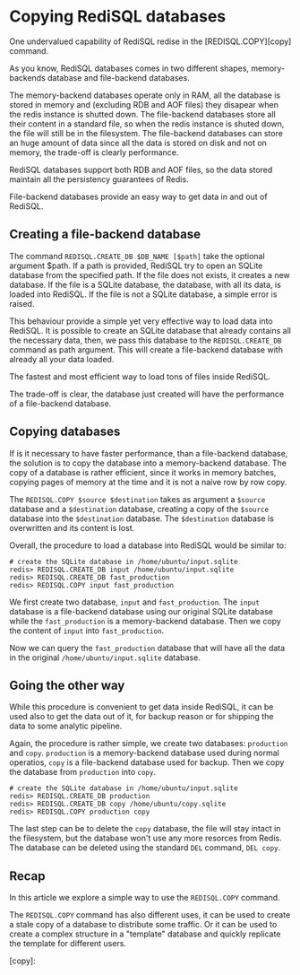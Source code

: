# Copying RediSQL databases

One undervalued capability of RediSQL redise in the [REDISQL.COPY][copy] command.

As you know, RediSQL databases comes in two different shapes, memory-backends database and file-backend databases.

The memory-backend databases operate only in RAM, all the database is stored in memory and (excluding RDB and AOF files) they disapear when the redis instance is shutted down.
The file-backend databases store all their content in a standard file, so when the redis instance is shuted down, the file will still be in the filesystem.
The file-backend databases can store an huge amount of data since all the data is stored on disk and not on memory, the trade-off is clearly performance.

RediSQL databases support both RDB and AOF files, so the data stored maintain all the persistency guarantees of Redis.

File-backend databases provide an easy way to get data in and out of RediSQL.

## Creating a file-backend database

The command `REDISQL.CREATE_DB $DB_NAME [$path]` take the optional argument $path.
If a path is provided, RediSQL try to open an SQLite database from the specified path.
If the file does not exists, it creates a new database.
If the file is a SQLite database, the database, with all its data, is loaded into RediSQL.
If the file is not a SQLite database, a simple error is raised.

This behaviour provide a simple yet very effective way to load data into RediSQL. It is possible to create an SQLite database that already contains all the necessary data, then, we pass this database to the `REDISQL.CREATE_DB` command as path argument. This will create a file-backend database with already all your data loaded.

The fastest and most efficient way to load tons of files inside RediSQL.

The trade-off is clear, the database just created will have the performance of a file-backend database.

## Copying databases

If is it necessary to have faster performance, than a file-backend database, the solution is to copy the database into a memory-backend database.
The copy of a database is rather efficient, since it works in memory batches, copying pages of memory at the time and it is not a naive row by row copy.

The `REDISQL.COPY $source $destination` takes as argument a `$source` database and a `$destination` database, creating a copy of the `$source` database into the `$destination` database. The `$destination` database is overwritten and its content is lost.

Overall, the procedure to load a database into RediSQL would be similar to:

```
# create the SQLite database in /home/ubuntu/input.sqlite
redis> REDISQL.CREATE_DB input /home/ubuntu/input.sqlite
redis> REDISQL.CREATE_DB fast_production
redis> REDISQL.COPY input fast_production
```

We first create two database, `input` and `fast_production`.
The `input` database is a file-backend database using our original SQLite database while the `fast_production` is a memory-backend database.
Then we copy the content of `input` into `fast_production`.

Now we can query the `fast_production` database that will have all the data in the original `/home/ubuntu/input.sqlite` database.

## Going the other way

While this procedure is convenient to get data inside RediSQL, it can be used also to get the data out of it, for backup reason or for shipping the data to some analytic pipeline.

Again, the procedure is rather simple, we create two databases: `production` and `copy`.
`production` is a memory-backend database used during normal operatios, `copy` is a file-backend database used for backup.
Then we copy the database from `production` into `copy`.

```
# create the SQLite database in /home/ubuntu/input.sqlite
redis> REDISQL.CREATE_DB production
redis> REDISQL.CREATE_DB copy /home/ubuntu/copy.sqlite
redis> REDISQL.COPY production copy
```

The last step can be to delete the `copy` database, the file will stay intact in the filesystem, but the database won't use any more resorces from Redis.
The database can be deleted using the standard `DEL` command, `DEL copy`.

## Recap

In this article we explore a simple way to use the `REDISQL.COPY` command.

The `REDISQL.COPY` command has also different uses, it can be used to create a stale copy of a database to distribute some traffic. Or it can be used to create a complex structure in a "template" database and quickly replicate the template for different users.

[copy]: 
